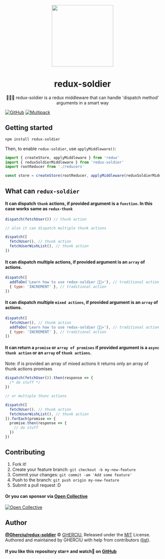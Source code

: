 <div align="center">
  <img width="200" height="200"
    src="https://raw.githubusercontent.com/Gherciu/redux-soldier/master/logo.png">
  <h1>redux-soldier</h1>
  <p>👨🏼‍✈️ redux-soldier is a redux middleware that can handle 'dispatch method' arguments in a smart way</p>
</div>

[![GitHub](https://img.shields.io/github/license/Gherciu/redux-soldier)](https://github.com/Gherciu/redux-soldier/blob/master/LICENSE)
[![Multipack](https://img.shields.io/badge/Generated%20from-Gherciu%2Fmultipack-green)](https://github.com/Gherciu/multipack)

## Getting started

```bash
npm install redux-soldier
```

Then, to enable `redux-soldier`, use `applyMiddleware()`:

```js
import { createStore, applyMiddleware } from 'redux'
import { reduxSoldierMiddleware } from 'redux-soldier'
import rootReducer from './reducers'

const store = createStore(rootReducer, applyMiddleware(reduxSoldierMiddleware))
```

## What can `redux-soldier`

#### It can dispatch `thunk` actions, if provided argument is a `function`. In this case works same as `redux-thunk`

```js
dispatch(fetchUser()) // thunk action

// also it can dispatch multiple thunk actions

dispatch([
  fetchUser(), // thunk action
  fetchUserWishList(), // thunk action
])
```

#### It can dispatch multiple actions, if provided argument is an `array` of actions.

```js
dispatch([
  addToDo('Learn how to use redux-soldier 👨🏼‍✈️'), // traditional action creator
  { type: 'INCREMENT' }, // traditional action
])
```

#### It can dispatch multiple `mixed actions`, if provided argument is an `array` of actions.

```js
dispatch([
  fetchUser(), // thunk action
  addToDo('Learn how to use redux-soldier 👨🏼‍✈️'), // traditional action creator
  { type: 'INCREMENT' }, // traditional action
])
```

#### It can return a `promise` or `array of promises` if provided argument is a `async thunk action` or an `array` of `thunk actions`.

Note: if is provided an array of mixed actions it returns only an array of thunk actions promises

```js
dispatch(fetchUser()).then(response => {
  /* do stuff */
})

// or multiple thunc actions

dispatch([
  fetchUser(), // thunk action
  fetchUserWishList(), // thunk action
]).forEach(promise => {
  promise.then(response => {
    // do stuff
  })
})
```

## Contributing

1. Fork it!
2. Create your feature branch: `git checkout -b my-new-feature`
3. Commit your changes: `git commit -am 'Add some feature'`
4. Push to the branch: `git push origin my-new-feature`
5. Submit a pull request :D

#### Or you can sponsor via [Open Collective](https://opencollective.com/gherciu-gheorghe/)

[![Open Collective](https://opencollective.com/gherciu-gheorghe/tiers/sponsor.svg?avatarHeight=60)](https://opencollective.com/gherciu-gheorghe/)

## Author

**[@Gherciu/redux-soldier](https://github.com/Gherciu/redux-soldier)** © [GHERCIU](https://github.com/Gherciu), Released under the [MIT](https://github.com/Gherciu/redux-soldier/blob/master/LICENSE) License.<br>
Authored and maintained by GHERCIU with help from contributors ([list](https://github.com/Gherciu/redux-soldier/contributors)).

#### If you like this repository star⭐ and watch👀 on [GitHub](https://github.com/Gherciu/redux-soldier)

